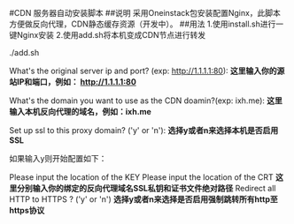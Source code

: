 #CDN 服务器自动安装脚本
##说明
采用Oneinstack包安装配置Nginx，此脚本方便做反向代理，CDN静态缓存资源（开发中）。
##用法
1.使用install.sh进行一键Nginx安装
2.使用add.sh将本机变成CDN节点进行转发

./add.sh

What's the original server ip and port? (exp: http://1.1.1.1:80):
<strong>这里输入你的源站IP和端口，例如： http://1.1.1.1:80</strong>

What's the domain you want to use as the CDN doamin?(exp: ixh.me):
<strong>这里输入本机反向代理的域名，例如：ixh.me</strong>

Set up ssl to this proxy domain? ('y' or 'n'): 
<strong>选择y或者n来选择本机是否启用SSL</strong>

如果输入y则开始配置如下：

Please input the location of the KEY
Please input the location of the CRT
<strong>这里分别输入你的绑定的反向代理域名SSL私钥和证书文件绝对路径</strong>
Redirect all HTTP to HTTPS ? ('y' or 'n')
<strong>选择y或者n来选择是否启用强制跳转所有http至https协议</strong>
